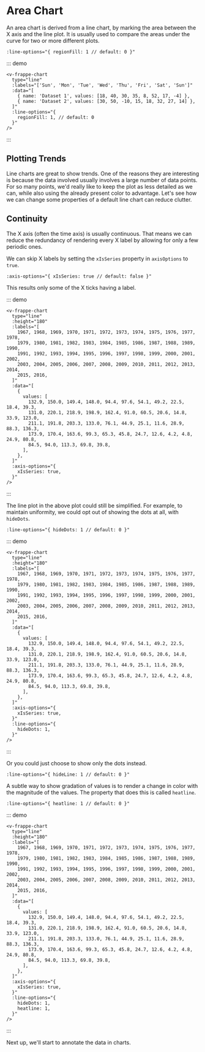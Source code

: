 # Area Chart

An area chart is derived from a line chart, by marking the area between the X axis and the line plot. It is usually used to compare the areas under the curve for two or more different plots.

```vue
:line-options="{ regionFill: 1 // default: 0 }"
```

::: demo

```vue
<v-frappe-chart
  type="line"
  :labels="['Sun', 'Mon', 'Tue', 'Wed', 'Thu', 'Fri', 'Sat', 'Sun']"
  :data="[
    { name: 'Dataset 1', values: [18, 40, 30, 35, 8, 52, 17, -4] },
    { name: 'Dataset 2', values: [30, 50, -10, 15, 18, 32, 27, 14] },
  ]"
  :line-options="{
    regionFill: 1, // default: 0
  }"
/>
```

:::

## Plotting Trends

Line charts are great to show trends. One of the reasons they are interesting is because the data involved usually involves a large number of data points. For so many points, we'd really like to keep the plot as less detailed as we can, while also using the already present color to advantage. Let's see how we can change some properties of a default line chart can reduce clutter.

## Continuity

The X axis (often the time axis) is usually continuous. That means we can reduce the redundancy of rendering every X label by allowing for only a few periodic ones.

We can skip X labels by setting the `xIsSeries` property in `axisOptions` to `true`.

```vue
:axis-options="{ xIsSeries: true // default: false }"
```

This results only some of the X ticks having a label.

::: demo

```vue
<v-frappe-chart
  type="line"
  :height="180"
  :labels="[
    1967, 1968, 1969, 1970, 1971, 1972, 1973, 1974, 1975, 1976, 1977, 1978,
    1979, 1980, 1981, 1982, 1983, 1984, 1985, 1986, 1987, 1988, 1989, 1990,
    1991, 1992, 1993, 1994, 1995, 1996, 1997, 1998, 1999, 2000, 2001, 2002,
    2003, 2004, 2005, 2006, 2007, 2008, 2009, 2010, 2011, 2012, 2013, 2014,
    2015, 2016,
  ]"
  :data="[
    {
      values: [
        132.9, 150.0, 149.4, 148.0, 94.4, 97.6, 54.1, 49.2, 22.5, 18.4, 39.3,
        131.0, 220.1, 218.9, 198.9, 162.4, 91.0, 60.5, 20.6, 14.8, 33.9, 123.0,
        211.1, 191.8, 203.3, 133.0, 76.1, 44.9, 25.1, 11.6, 28.9, 88.3, 136.3,
        173.9, 170.4, 163.6, 99.3, 65.3, 45.8, 24.7, 12.6, 4.2, 4.8, 24.9, 80.8,
        84.5, 94.0, 113.3, 69.8, 39.8,
      ],
    },
  ]"
  :axis-options="{
    xIsSeries: true,
  }"
/>
```

:::

The line plot in the above plot could still be simplified. For example, to maintain uniformity, we could opt out of showing the dots at all, with `hideDots`.

```vue
:line-options="{ hideDots: 1 // default: 0 }"
```

::: demo

```vue
<v-frappe-chart
  type="line"
  :height="180"
  :labels="[
    1967, 1968, 1969, 1970, 1971, 1972, 1973, 1974, 1975, 1976, 1977, 1978,
    1979, 1980, 1981, 1982, 1983, 1984, 1985, 1986, 1987, 1988, 1989, 1990,
    1991, 1992, 1993, 1994, 1995, 1996, 1997, 1998, 1999, 2000, 2001, 2002,
    2003, 2004, 2005, 2006, 2007, 2008, 2009, 2010, 2011, 2012, 2013, 2014,
    2015, 2016,
  ]"
  :data="[
    {
      values: [
        132.9, 150.0, 149.4, 148.0, 94.4, 97.6, 54.1, 49.2, 22.5, 18.4, 39.3,
        131.0, 220.1, 218.9, 198.9, 162.4, 91.0, 60.5, 20.6, 14.8, 33.9, 123.0,
        211.1, 191.8, 203.3, 133.0, 76.1, 44.9, 25.1, 11.6, 28.9, 88.3, 136.3,
        173.9, 170.4, 163.6, 99.3, 65.3, 45.8, 24.7, 12.6, 4.2, 4.8, 24.9, 80.8,
        84.5, 94.0, 113.3, 69.8, 39.8,
      ],
    },
  ]"
  :axis-options="{
    xIsSeries: true,
  }"
  :line-options="{
    hideDots: 1,
  }"
/>
```

:::

Or you could just choose to show only the dots instead.

```vue
:line-options="{ hideLine: 1 // default: 0 }"
```

A subtle way to show gradation of values is to render a change in color with the magnitude of the values. The property that does this is called `heatline`.

```vue
:line-options="{ heatline: 1 // default: 0 }"
```

::: demo

```vue
<v-frappe-chart
  type="line"
  :height="180"
  :labels="[
    1967, 1968, 1969, 1970, 1971, 1972, 1973, 1974, 1975, 1976, 1977, 1978,
    1979, 1980, 1981, 1982, 1983, 1984, 1985, 1986, 1987, 1988, 1989, 1990,
    1991, 1992, 1993, 1994, 1995, 1996, 1997, 1998, 1999, 2000, 2001, 2002,
    2003, 2004, 2005, 2006, 2007, 2008, 2009, 2010, 2011, 2012, 2013, 2014,
    2015, 2016,
  ]"
  :data="[
    {
      values: [
        132.9, 150.0, 149.4, 148.0, 94.4, 97.6, 54.1, 49.2, 22.5, 18.4, 39.3,
        131.0, 220.1, 218.9, 198.9, 162.4, 91.0, 60.5, 20.6, 14.8, 33.9, 123.0,
        211.1, 191.8, 203.3, 133.0, 76.1, 44.9, 25.1, 11.6, 28.9, 88.3, 136.3,
        173.9, 170.4, 163.6, 99.3, 65.3, 45.8, 24.7, 12.6, 4.2, 4.8, 24.9, 80.8,
        84.5, 94.0, 113.3, 69.8, 39.8,
      ],
    },
  ]"
  :axis-options="{
    xIsSeries: true,
  }"
  :line-options="{
    hideDots: 1,
    heatline: 1,
  }"
/>
```

:::

Next up, we'll start to annotate the data in charts.
